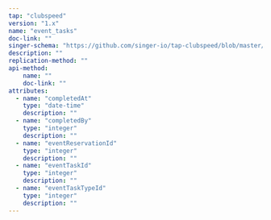 ```yaml
---
tap: "clubspeed"
version: "1.x"
name: "event_tasks"
doc-link: ""
singer-schema: "https://github.com/singer-io/tap-clubspeed/blob/master/tap_clubspeed/schemas/event_tasks.json"
description: ""
replication-method: ""
api-method:
    name: ""
    doc-link: ""
attributes:
  - name: "completedAt"
    type: "date-time"
    description: ""
  - name: "completedBy"
    type: "integer"
    description: ""
  - name: "eventReservationId"
    type: "integer"
    description: ""
  - name: "eventTaskId"
    type: "integer"
    description: ""
  - name: "eventTaskTypeId"
    type: "integer"
    description: ""
---
```

